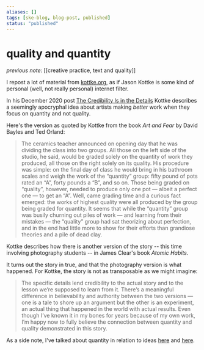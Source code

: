 ```yaml
---
aliases: []
tags: [ske-blog, blog-post, published]
status: "published"
---
```


# quality and quantity

_previous note:_ [[creative practice, text and quality]]

I repost a lot of material from [kottke.org](https://kottke.org), as if Jason Kottke is some kind of personal (well, not really personal) internet filter. 

In his December 2020 post [The Credibility Is in the Details](https://kottke.org/20/12/the-credibility-is-in-the-details) Kottke describes a seemingly apocryphal idea about artists making _better_ work when they focus on quantity and not quality. 

Here's the version as quoted by Kottke from the book _Art and Fear_ by David Bayles and Ted Orland:

> The ceramics teacher announced on opening day that he was dividing the class into two groups. All those on the left side of the studio, he said, would be graded solely on the quantity of work they produced, all those on the right solely on its quality. His procedure was simple: on the final day of class he would bring in his bathroom scales and weigh the work of the “quantity” group: fifty pound of pots rated an “A”, forty pounds a “B”, and so on. Those being graded on “quality”, however, needed to produce only one pot — albeit a perfect one — to get an “A”. Well, came grading time and a curious fact emerged: the works of highest quality were all produced by the group being graded for quantity. It seems that while the “quantity” group was busily churning out piles of work — and learning from their mistakes — the “quality” group had sat theorizing about perfection, and in the end had little more to show for their efforts than grandiose theories and a pile of dead clay.

Kottke describes how there is another version of the story -- this time involving photography students -- in James Clear's book _Atomic Habits_. 

It turns out the story in true, and that the photography version is what happened. For Kottke, the story is not as transposable as we might imagine:

> The specific details lend credibility to the actual story and to the lesson we’re supposed to learn from it. There’s a meaningful difference in believability and authority between the two versions — one is a tale to shore up an argument but the other is an experiment, an actual thing that happened in the world with actual results. Even though I’ve known it in my bones for years because of my own work, I’m happy now to fully believe the connection between quantity and quality demonstrated in this story.

As a side note, I've talked about quantity in relation to ideas [here](https://www.skellis.net/blog/quantity-of-ideas) and [here](https://www.skellis.net/blog/ideas-and-noise).
